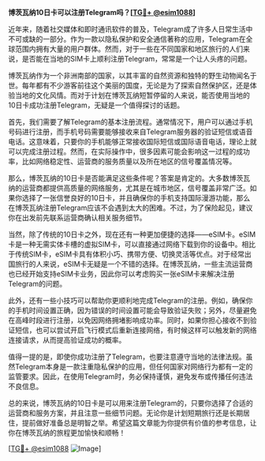 **博茨瓦纳10日卡可以注册Telegram吗？[[TG💪+ @esim1088](https://t.me/s/esim1088)]**

近年来，随着社交媒体和即时通讯软件的普及，Telegram成了许多人日常生活中不可或缺的一部分。作为一款以隐私保护和安全通信著称的应用，Telegram在全球范围内拥有大量的用户群体。然而，对于一些在不同国家和地区旅行的人们来说，是否能在当地的SIM卡上顺利注册Telegram，常常是一个让人头疼的问题。

博茨瓦纳作为一个非洲南部的国家，以其丰富的自然资源和独特的野生动物闻名于世。每年都有不少游客前往这个美丽的国度，无论是为了探索自然保护区，还是体验当地的文化风情。而对于计划在博茨瓦纳短暂停留的人来说，能否使用当地的10日卡成功注册Telegram，无疑是一个值得探讨的话题。

首先，我们需要了解Telegram的基本注册流程。通常情况下，用户可以通过手机号码进行注册，而手机号码需要能够接收来自Telegram服务器的验证短信或语音电话。这意味着，只要你的手机能够正常接收国际短信或国际语音电话，理论上就可以完成注册过程。然而，在实际操作中，很多因素可能会影响这一过程的成功率，比如网络稳定性、运营商的服务质量以及所在地区的信号覆盖情况等。

那么，博茨瓦纳的10日卡是否能满足这些条件呢？答案是肯定的。大多数博茨瓦纳的运营商都提供高质量的网络服务，尤其是在城市地区，信号覆盖非常广泛。如果你选择了一张信誉良好的10日卡，并且确保你的手机支持国际漫游功能，那么在博茨瓦纳注册Telegram应该不会遇到太大的困难。不过，为了保险起见，建议你在出发前先联系运营商确认相关服务细节。

当然，除了传统的10日卡之外，现在还有一种更加便捷的选择——eSIM卡。eSIM卡是一种无需实体卡槽的虚拟SIM卡，可以直接通过网络下载到你的设备中。相比于传统SIM卡，eSIM卡具有体积小巧、携带方便、切换灵活等优点。对于经常出国旅行的人来说，eSIM卡无疑是一个不错的选择。在博茨瓦纳，一些主流运营商也已经开始支持eSIM卡业务，因此你可以考虑购买一张eSIM卡来解决注册Telegram的问题。

此外，还有一些小技巧可以帮助你更顺利地完成Telegram的注册。例如，确保你的手机时间设置正确，因为错误的时间设置可能会导致验证失败；另外，尽量避免在高峰时段进行注册，以免因网络拥堵影响成功率。同时，如果你担心接收不到验证短信，也可以尝试开启飞行模式后重新连接网络，有时候这样可以触发新的网络连接请求，从而提高验证成功的概率。

值得一提的是，即使你成功注册了Telegram，也要注意遵守当地的法律法规。虽然Telegram本身是一款注重隐私保护的应用，但任何国家对网络行为都有一定的监管要求。因此，在使用Telegram时，务必保持谨慎，避免发布或传播任何违法不良信息。

总的来说，博茨瓦纳的10日卡是可以用来注册Telegram的，只要你选择了合适的运营商和服务方案，并且注意一些细节问题。无论你是计划短期旅行还是长期居住，提前做好准备总是明智之举。希望这篇文章能为你提供有价值的参考信息，让你在博茨瓦纳的旅程更加愉快和顺畅！

[[TG💪+ @esim1088](https://t.me/s/esim1088) ![Image](https://i.postimg.cc/4NQfJmqS/Snipaste-2025-05-13-00-14-12.png)]